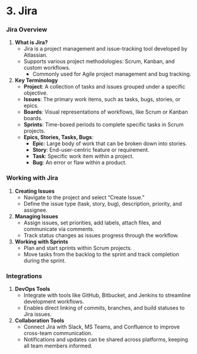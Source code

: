# 3. Jira

### **Jira Overview**

1. **What is Jira?**
    - Jira is a project management and issue-tracking tool developed by Atlassian.
    - Supports various project methodologies: Scrum, Kanban, and custom workflows.
        - Commonly used for Agile project management and bug tracking.
2. **Key Terminology**
    - **Project**: A collection of tasks and issues grouped under a specific objective.
    - **Issues**: The primary work items, such as tasks, bugs, stories, or epics.
    - **Boards**: Visual representations of workflows, like Scrum or Kanban boards.
    - **Sprints**: Time-boxed periods to complete specific tasks in Scrum projects.
    - **Epics, Stories, Tasks, Bugs**:
        - **Epic**: Large body of work that can be broken down into stories.
        - **Story**: End-user-centric feature or requirement.
        - **Task**: Specific work item within a project.
        - **Bug**: An error or flaw within a product.

### **Working with Jira**

1. **Creating Issues**
    - Navigate to the project and select “Create Issue.”
    - Define the issue type (task, story, bug), description, priority, and assignee.
2. **Managing Issues**
    - Assign issues, set priorities, add labels, attach files, and communicate via comments.
    - Track status changes as issues progress through the workflow.
3. **Working with Sprints**
    - Plan and start sprints within Scrum projects.
    - Move tasks from the backlog to the sprint and track completion during the sprint.

### **Integrations**

1. **DevOps Tools**
    - Integrate with tools like GitHub, Bitbucket, and Jenkins to streamline development workflows.
    - Enables direct linking of commits, branches, and build statuses to Jira issues.
2. **Collaboration Tools**
    - Connect Jira with Slack, MS Teams, and Confluence to improve cross-team communication.
    - Notifications and updates can be shared across platforms, keeping all team members informed.

